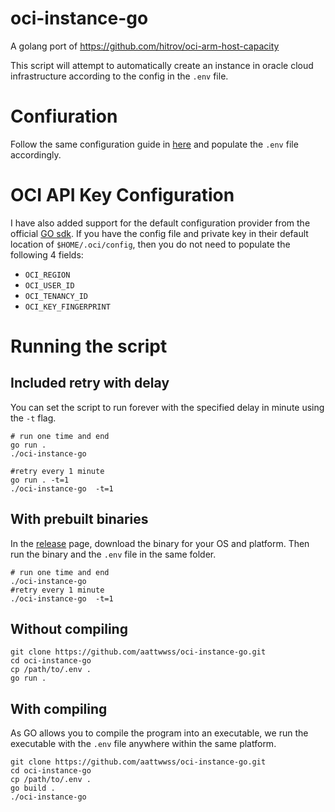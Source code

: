 # oci-instance-go
A golang port of https://github.com/hitrov/oci-arm-host-capacity

This script will attempt to automatically create an instance in oracle cloud infrastructure according to the config in the `.env` file.

# Confiuration
Follow the same configuration guide in [here](https://github.com/hitrov/oci-arm-host-capacity#configuration) and populate the `.env` file accordingly.

# OCI API Key Configuration
I have also added support for the default configuration provider from the official  [GO sdk](https://github.com/oracle/oci-go-sdk). If you have the
config file and private key in their default location of `$HOME/.oci/config`, then you do not need to populate the following 4 fields:

- `OCI_REGION`
- `OCI_USER_ID`
- `OCI_TENANCY_ID`
- `OCI_KEY_FINGERPRINT`

# Running the script
## Included retry with delay
You can set the script to run forever with the specified delay in minute using the `-t` flag.
```shell
# run one time and end
go run .
./oci-instance-go 

#retry every 1 minute
go run . -t=1
./oci-instance-go  -t=1
```

## With prebuilt binaries
In the [release](https://github.com/aattwwss/oci-instance-go/releases) page, download the binary for your OS and platform. Then run the binary
and the `.env` file in the same folder.
```shell
# run one time and end
./oci-instance-go
#retry every 1 minute
./oci-instance-go  -t=1 
```

## Without compiling
```shell
git clone https://github.com/aattwwss/oci-instance-go.git
cd oci-instance-go
cp /path/to/.env .
go run .
```

## With compiling
As GO allows you to compile the program into an executable, we run the executable with the `.env` file anywhere within the same platform.
```shell
git clone https://github.com/aattwwss/oci-instance-go.git
cd oci-instance-go
cp /path/to/.env .
go build .
./oci-instance-go
```



